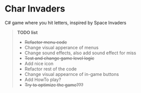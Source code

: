 Char Invaders
=============

C# game where you hit letters, inspired by Space Invaders 

> <b>TODO list</b>
> * <del> Refactor menu code </del>
> * Change visual apperance of menus
> * Change sound effects, also add sound effect for miss
> * <del> Test and change game level logic </del>
> * Add nice icon
> * Refactor rest of the code
> * Change visual appearnce of in-game buttons
> * Add HowTo play?
> * <del>Try to optimize the game???</del>


